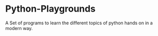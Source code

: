 # Python-Playgrounds
 A Set of programs to learn the different topics of python hands on in a modern way.
